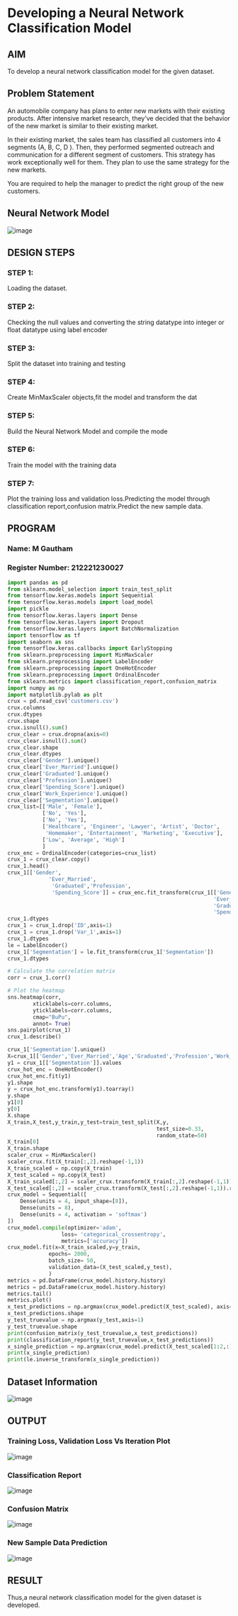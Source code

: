 # Developing a Neural Network Classification Model

## AIM

To develop a neural network classification model for the given dataset.

## Problem Statement

An automobile company has plans to enter new markets with their existing products. After intensive market research, they’ve decided that the behavior of the new market is similar to their existing market.

In their existing market, the sales team has classified all customers into 4 segments (A, B, C, D ). Then, they performed segmented outreach and communication for a different segment of customers. This strategy has work exceptionally well for them. They plan to use the same strategy for the new markets.

You are required to help the manager to predict the right group of the new customers.

## Neural Network Model

![image](https://github.com/muppirgautham/nn-classification/assets/94810884/293e5242-ffe5-4369-8191-9b7c705e44c9)


## DESIGN STEPS

### STEP 1:
Loading the dataset.

### STEP 2:
Checking the null values and converting the string datatype into integer or float datatype using label encoder

### STEP 3:
Split the dataset into training and testing

### STEP 4:
Create MinMaxScaler objects,fit the model and transform the dat

### STEP 5:
Build the Neural Network Model and compile the mode

### STEP 6:
Train the model with the training data

### STEP 7:
Plot the training loss and validation loss.Predicting the model through classification report,confusion matrix.Predict the new sample data.

## PROGRAM

### Name:  M Gautham
### Register Number: 212221230027

```python
import pandas as pd
from sklearn.model_selection import train_test_split
from tensorflow.keras.models import Sequential
from tensorflow.keras.models import load_model
import pickle
from tensorflow.keras.layers import Dense
from tensorflow.keras.layers import Dropout
from tensorflow.keras.layers import BatchNormalization
import tensorflow as tf
import seaborn as sns
from tensorflow.keras.callbacks import EarlyStopping
from sklearn.preprocessing import MinMaxScaler
from sklearn.preprocessing import LabelEncoder
from sklearn.preprocessing import OneHotEncoder
from sklearn.preprocessing import OrdinalEncoder
from sklearn.metrics import classification_report,confusion_matrix
import numpy as np
import matplotlib.pylab as plt
crux = pd.read_csv('customers.csv')
crux.columns
crux.dtypes
crux.shape
crux.isnull().sum()
crux_clear = crux.dropna(axis=0)
crux_clear.isnull().sum()
crux_clear.shape
crux_clear.dtypes
crux_clear['Gender'].unique()
crux_clear['Ever_Married'].unique()
crux_clear['Graduated'].unique()
crux_clear['Profession'].unique()
crux_clear['Spending_Score'].unique()
crux_clear['Work_Experience'].unique()
crux_clear['Segmentation'].unique()
crux_list=[['Male', 'Female'],
           ['No', 'Yes'],
           ['No', 'Yes'],
           ['Healthcare', 'Engineer', 'Lawyer', 'Artist', 'Doctor',
            'Homemaker', 'Entertainment', 'Marketing', 'Executive'],
           ['Low', 'Average', 'High']
           ]
crux_enc = OrdinalEncoder(categories=crux_list)
crux_1 = crux_clear.copy()
crux_1.head()
crux_1[['Gender',
             'Ever_Married',
              'Graduated','Profession',
              'Spending_Score']] = crux_enc.fit_transform(crux_1[['Gender',
                                                                 'Ever_Married',
                                                                 'Graduated','Profession',
                                                                 'Spending_Score']])
crux_1.dtypes
crux_1 = crux_1.drop('ID',axis=1)
crux_1 = crux_1.drop('Var_1',axis=1)
crux_1.dtypes
le = LabelEncoder()
crux_1['Segmentation'] = le.fit_transform(crux_1['Segmentation'])
crux_1.dtypes

# Calculate the correlation matrix
corr = crux_1.corr()

# Plot the heatmap
sns.heatmap(corr,
        xticklabels=corr.columns,
        yticklabels=corr.columns,
        cmap="BuPu",
        annot= True)
sns.pairplot(crux_1)
crux_1.describe()

crux_1['Segmentation'].unique()
X=crux_1[['Gender','Ever_Married','Age','Graduated','Profession','Work_Experience','Spending_Score','Family_Size']].values
y1 = crux_1[['Segmentation']].values
crux_hot_enc = OneHotEncoder()
crux_hot_enc.fit(y1)
y1.shape
y = crux_hot_enc.transform(y1).toarray()
y.shape
y1[0]
y[0]
X.shape
X_train,X_test,y_train,y_test=train_test_split(X,y,
                                               test_size=0.33,
                                               random_state=50)
X_train[0]
X_train.shape
scaler_crux = MinMaxScaler()
scaler_crux.fit(X_train[:,2].reshape(-1,1))
X_train_scaled = np.copy(X_train)
X_test_scaled = np.copy(X_test)
X_train_scaled[:,2] = scaler_crux.transform(X_train[:,2].reshape(-1,1)).reshape(-1)
X_test_scaled[:,2] = scaler_crux.transform(X_test[:,2].reshape(-1,1)).reshape(-1)
crux_model = Sequential([
    Dense(units = 4, input_shape=[8]),
    Dense(units = 8),
    Dense(units = 4, activation = 'softmax')
])
crux_model.compile(optimizer='adam',
                 loss= 'categorical_crossentropy',
                 metrics=['accuracy'])
crux_model.fit(x=X_train_scaled,y=y_train,
             epochs= 2000,
             batch_size= 50,
             validation_data=(X_test_scaled,y_test),
             )
metrics = pd.DataFrame(crux_model.history.history)
metrics = pd.DataFrame(crux_model.history.history)
metrics.tail()
metrics.plot()
x_test_predictions = np.argmax(crux_model.predict(X_test_scaled), axis=1)
x_test_predictions.shape
y_test_truevalue = np.argmax(y_test,axis=1)
y_test_truevalue.shape
print(confusion_matrix(y_test_truevalue,x_test_predictions))
print(classification_report(y_test_truevalue,x_test_predictions))
x_single_prediction = np.argmax(crux_model.predict(X_test_scaled[1:2,:]), axis=1)
print(x_single_prediction)
print(le.inverse_transform(x_single_prediction))


```

## Dataset Information

![image](https://github.com/muppirgautham/nn-classification/assets/94810884/55a7f510-6b67-4be9-aabc-c3ef62edc54d)


## OUTPUT
### Training Loss, Validation Loss Vs Iteration Plot
![image](https://github.com/muppirgautham/nn-classification/assets/94810884/22371d35-e6c3-4b7e-9365-efe2c22cd456)


### Classification Report
![image](https://github.com/muppirgautham/nn-classification/assets/94810884/4c90ad21-a51d-4fc4-b340-91d4c4000b4d)


### Confusion Matrix
![image](https://github.com/muppirgautham/nn-classification/assets/94810884/add6fa11-8608-4866-ac5c-aa6db1484898)

### New Sample Data Prediction
![image](https://github.com/muppirgautham/nn-classification/assets/94810884/37d8df28-9bee-42e1-a71b-a14f63694342)


## RESULT
Thus,a neural network classification model for the given dataset is developed.


